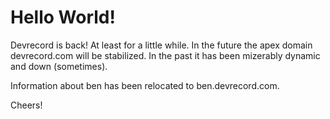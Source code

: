 # Hello World!

Devrecord is back! At least for a little while. In the future the apex domain devrecord.com will be stabilized. In the past it has been mizerably dynamic and down (sometimes).

Information about ben has been relocated to ben.devrecord.com.

Cheers!